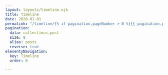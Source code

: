 ```yaml
---
layout: layouts/timeline.njk
title: Timeline
date: 2020-01-01
permalink: "/timeline/{% if pagination.pageNumber > 0 %}{{ pagination.pageNumber + 1 }}/{% endif %}index.html"
pagination:
  data: collections.post
  size: 8
  alias: posts
  reverse: true
eleventyNavigation:
  key: Timeline
  order: 0

---
```

